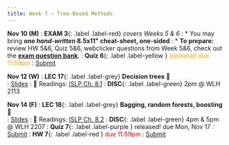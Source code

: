 ```yaml
---
title: Week 7 — Tree-Based Methods
---
```



**Nov 10 (M)**
: **EXAM 3**{: .label .label-red} *covers Weeks 5 & 6*
: * You may bring **one _hand-written_ 8.5x11" cheat-sheet, one-sided**
: * **To prepare:** review HW 5&6, Quiz 5&6, webclicker questions from Week 5&6, check out the [**exam question bank**](https://docs.google.com/document/d/1_qDCsYOPsfxllOc6KUFbGIa8eB102DDI4iY1hnWydYE/edit?usp=sharing).
: **Quiz 6**{: .label .label-yellow } <font color="orange">(optional) due 11:59pm</font>
    : [Submit](https://canvas.ucsd.edu/courses/68350/quizzes/230700)

**Nov 12 (W)**
: **LEC 17**{: .label .label-grey} **Decision trees** 🎥  
    : [Slides](.)
: 📖 Readings: [ISLP Ch. 8.1](https://www.statlearning.com/)
: **DISC**{: .label .label-green} 2pm @ WLH 2113

**Nov 14 (F)**
: **LEC 18**{: .label .label-grey} **Bagging, random forests, boosting** 🎥  
    : [Slides](.)
: 📖 Readings: [ISLP Ch. 8.2](https://www.statlearning.com/)
: **DISC**{: .label .label-green} 4pm & 5pm @ WLH 2207
: **Quiz 7**{: .label .label-purple } released! due Mon, Nov 17
    : [Submit](https://canvas.ucsd.edu/courses/68350/quizzes/230701)
: **HW 7**{: .label .label-red } <font color="red">due 11:59pm</font>
    : [Submit](.)
